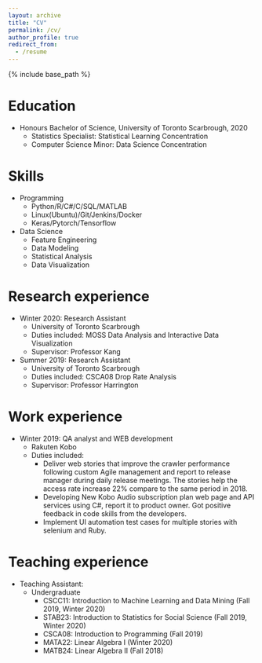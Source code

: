 ```yaml
---
layout: archive
title: "CV"
permalink: /cv/
author_profile: true
redirect_from:
  - /resume
---
```


{% include base_path %}

Education
======
* Honours Bachelor of Science, University of Toronto Scarbrough, 2020
  * Statistics Specialist: Statistical Learning Concentration
  * Computer Science Minor: Data Science Concentration

Skills
======
* Programming
  * Python/R/C#/C/SQL/MATLAB
  * Linux(Ubuntu)/Git/Jenkins/Docker
  * Keras/Pytorch/Tensorflow
* Data Science
  * Feature Engineering
  * Data Modeling
  * Statistical Analysis
  * Data Visualization

Research experience
======
* Winter 2020: Research Assistant
  * University of Toronto Scarbrough
  * Duties included: MOSS Data Analysis and Interactive Data Visualization
  * Supervisor: Professor Kang
* Summer 2019: Research Assistant
  * University of Toronto Scarbrough
  * Duties included: CSCA08 Drop Rate Analysis
  * Supervisor: Professor Harrington

Work experience
======
* Winter 2019: QA analyst and WEB development
  * Rakuten Kobo
  * Duties included: 
    * Deliver web stories that improve the crawler performance following custom Agile management and report to release manager during daily release meetings. The stories help the access rate increase 22% compare to the same period in 2018.
    * Developing New Kobo Audio subscription plan web page and API services using C#, report it to product owner. Got positive feedback in code skills from the developers.
    * Implement UI automation test cases for multiple stories with selenium and Ruby.

Teaching experience
======
* Teaching Assistant:
  * Undergraduate
    * CSCC11: Introduction to Machine Learning and Data Mining (Fall 2019, Winter 2020)
    * STAB23: Introduction to Statistics for Social Science (Fall 2019, Winter 2020)
    * CSCA08: Introduction to Programming (Fall 2019)
    * MATA22: Linear Algebra I (Winter 2020)
    * MATB24: Linear Algebra II (Fall 2018)
